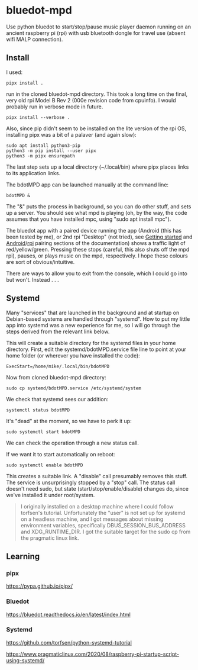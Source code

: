 # bluedot-mpd
Use python bluedot to start/stop/pause music player daemon running on an ancient raspberry pi (rpi) with usb bluetooth dongle for travel use (absent wifi MALP connection).

## Install

I used:

```
pipx install .
```

run in the cloned bluedot-mpd directory. This took a long time on the final, very old rpi Model B Rev 2 (000e revision code from cpuinfo). I would probably run in verbose mode in future.

```
pipx install --verbose .
```

Also, since pip didn't seem to be installed on the lite version of the rpi OS, installing pipx was a bit of a palaver (and again slow):

```
sudo apt install python3-pip
python3 -m pip install --user pipx
python3 -m pipx ensurepath
```

The last step sets up a local directory (~/.local/bin) where pipx places links to its application links.

The bdotMPD app can be launched manually at the command line:

```
bdotMPD &
```

The "&" puts the process in background, so you can do other stuff, and sets up a server. You should see what mpd is playing (oh, by the way, the code assumes that you have installed mpc, using "sudo apt install mpc").

The bluedot app with a paired device running the app (Android (this has been tested by me), or 2nd rpi "Desktop" (not tried), see [Getting started](https://bluedot.readthedocs.io/en/latest/gettingstarted.html) and [Android](https://bluedot.readthedocs.io/en/latest/pairpiandroid.html)/[rpi](https://bluedot.readthedocs.io/en/latest/pairpipi.html) pairing sections of the documentation) shows a traffic light of red/yellow/green. Pressing these stops (careful, this also shuts off the mpd rpi), pauses, or plays music on the mpd, respectively. I hope these colours are sort of obvious/intuitive.

There are ways to allow you to exit from the console, which I could go into but won't. Instead . . .

## Systemd

Many "services" that are launched in the background and at startup on Debian-based systems are handled through "systemd". How to put my little app into systemd was a new experience for me, so I will go through the steps derived from the relevant link below.

This will create a suitable directory for the systemd files in your home directory. First, edit the systemd/bdotMPD.service file line to point at your home folder (or wherever you have installed the code):

```
ExecStart=/home/mike/.local/bin/bdotMPD
```

Now from cloned bluedot-mpd directory:

```
sudo cp systemd/bdotMPD.service /etc/systemd/system
```

We check that systemd sees our addition:

```
systemctl status bdotMPD
```

It's "dead" at the moment, so we have to perk it up:

```
sudo systemctl start bdotMPD
```

We can check the operation through a new status call.

If we want it to start automatically on reboot:

```
sudo systemctl enable bdotMPD
```

This creates a suitable link. A "disable" call presumably removes this stuff. The service is unsurprisingly stopped by a "stop" call. The status call doesn't need sudo, but state (start/stop/enable/disable) changes do, since we've installed it under root/system.

>I originally installed on a desktop machine where I could follow torfsen's tutorial. Unfortunately the "user" is not set up for systemd on a headless machine, and I got messages about missing environment variables, specifically DBUS\_SESSION\_BUS\_ADDRESS and XDG\_RUNTIME\_DIR. I got the suitable target for the sudo cp from the pragmatic linux link.

## Learning

### pipx

https://pypa.github.io/pipx/

### Bluedot

https://bluedot.readthedocs.io/en/latest/index.html

### Systemd

https://github.com/torfsen/python-systemd-tutorial

https://www.pragmaticlinux.com/2020/08/raspberry-pi-startup-script-using-systemd/
